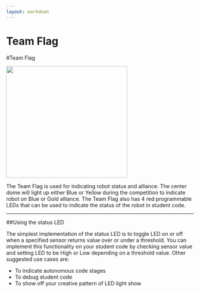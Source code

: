 ```yaml
---
layout: markdown
---
```


Team Flag
========

#Team Flag

<img src="/uploads/default/original/1X/629ff7823befd8ebc3753d8bb03967c45364ba7e.jpg" width="325" height="300">

The Team Flag is used for indicating robot status and alliance. The center dome will light up either Blue or Yellow during the competition to indicate robot on Blue or Gold alliance. The Team Flag also has 4 red programmable LEDs that can be used to indicate the status of the robot in student code.

---

##Using the status LED

The simplest implementation of the status LED is to toggle LED on or off when a specified sensor returns value over or under a threshold. You can implement this functionality on your student code by checking sensor value and setting LED to be High or Low depending on a threshold value. Other suggested use cases are:

* To indicate autonomous code stages
* To debug student code
* To show off your creative pattern of LED light show

